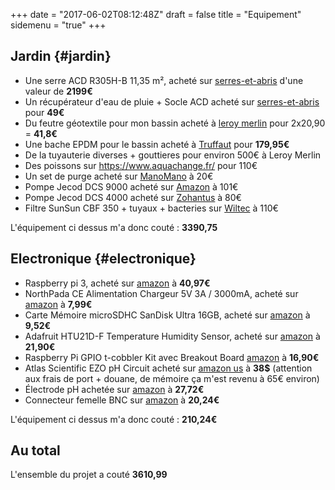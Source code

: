 +++
date = "2017-06-02T08:12:48Z"
draft = false
title = "Equipement"
sidemenu = "true"
+++

## Jardin {#jardin}

- Une serre ACD R305H-B 11,35 m², acheté sur [serres-et-abris](https://www.serres-et-abris.com/199-serre-r305h-b-acd-1135-m-verre-trempe-securitparois-droites.html) d'une valeur de **2199€**
- Un récupérateur d'eau de pluie + Socle ACD acheté sur [serres-et-abris](https://www.serres-et-abris.com/158-recuperateur-d-eau-socle-acd-tous-types-de-serres.html) pour **49€**
- Du feutre géotextile pour mon bassin acheté à [leroy merlin](https://www.leroymerlin.fr/v3/p/produits/feutre-geotextile-pour-liner-ubbink-geotextile-l-5-x-l-2-m-e136898) pour 2x20,90 = **41,8€**
- Une bache EPDM pour le bassin acheté à [Truffaut](http://www.truffaut.com/produit/bache-de-bassin-epdm-epaisseur-0-6-mm-dim-4-x-6m/275216/25232) pour **179,95€**
- De la tuyauterie diverses + gouttieres pour environ 500€ à Leroy Merlin
- Des poissons sur https://www.aquachange.fr/ pour 110€
- Un set de purge acheté sur [ManoMano](https://www.manomano.fr/tuyauterie-et-pvc-pour-bassin/set-purge-sunsun-cbf-filtre-de-bassin-bio-cbf-350-350b-350c-1811666) à 20€
- Pompe Jecod DCS 9000 acheté sur [Amazon](https://www.amazon.fr/gp/product/B017Y7YHLO/) à 101€
- Pompe Jecod DCS 4000 acheté sur [Zohantus](https://www.zoanthus.fr/pompes-%C3%A0-eau/1248-jebao-jecod-pompe-dcs-3000-controleur.html) à 80€
- Filtre SunSun CBF 350 + tuyaux + bacteries sur [Wiltec](http://shop.wiltec.info/product_info.php/language/fr/info/p4130_WilTec-Bio-Teichfilter-bis-12-000-l-Teiche--CBF-350-.html) à 110€


L'équipement ci dessus m'a donc couté : **3390,75**

## Electronique {#electronique}
- Raspberry pi 3, acheté sur [amazon](https://www.amazon.fr/gp/product/B01CD5VC92) à **40,97€**
- NorthPada CE Alimentation Chargeur 5V 3A / 3000mA, acheté sur [amazon](https://www.amazon.fr/gp/product/B01HNVJ1QM) à **7,99€**
- Carte Mémoire microSDHC SanDisk Ultra 16GB, acheté sur [amazon](https://www.amazon.fr/gp/product/B013UDL5V6) à **9,52€**
- Adafruit HTU21D-F Temperature Humidity Sensor, acheté sur [amazon](https://www.amazon.fr/gp/product/B00OKJFLWO) à **21,90€**
- Raspberry Pi GPIO t-cobbler Kit avec Breakout Board [amazon](https://www.amazon.fr/gp/product/B06XX9LD5M) à **16,90€**
- Atlas Scientific EZO pH Circuit acheté sur [amazon us](https://www.amazon.com/gp/product/B00641R1PQ) à **38$** (attention aux frais de port + douane, de mémoire ça m'est revenu à 65€ environ)
- Électrode pH achetée sur [amazon](https://www.amazon.fr/gp/product/B00MGDWZ9I) à **27,72€**
- Connecteur femelle BNC sur [amazon](https://www.amazon.fr/gp/product/B00CN71O4Y) à **20,24€**

L'équipement ci dessus m'a donc couté : **210,24€**

## Au total
L'ensemble du projet a couté **3610,99**

